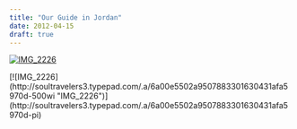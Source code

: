 ```yaml
---
title: "Our Guide in Jordan"
date: 2012-04-15
draft: true
---
```


[![IMG_2226](https://soultravelers3.typepad.com/.a/6a00e5502a9507883301630431af02970d-200wi "IMG_2226")](http://soultravelers3.typepad.com/.a/6a00e5502a9507883301630431af02970d-pi)  
  
  
  
  
  
  

<!--more--> [![IMG_2226](http://soultravelers3.typepad.com/.a/6a00e5502a9507883301630431afa5970d-500wi "IMG_2226")](http://soultravelers3.typepad.com/.a/6a00e5502a9507883301630431afa5970d-pi)
